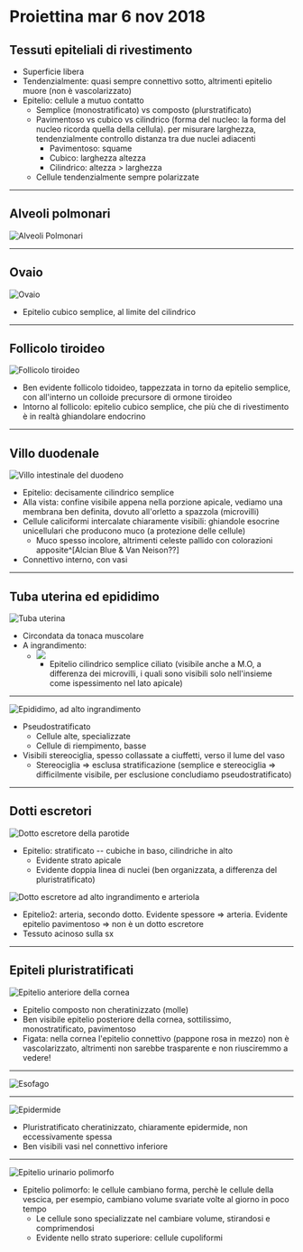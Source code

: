 # Proiettina mar 6 nov 2018

## Tessuti epiteliali di rivestimento
- Superficie libera
- Tendenzialmente: quasi sempre connettivo sotto, altrimenti epitelio muore (non è vascolarizzato)
- Epitelio: cellule a mutuo contatto
    - Semplice (monostratificato) vs composto (plurstratificato)
    - Pavimentoso vs cubico vs cilindrico (forma del nucleo: la forma del nucleo ricorda quella della cellula). per misurare larghezza, tendenzialmente controllo distanza tra due nuclei adiacenti
        - Pavimentoso: squame
        - Cubico: larghezza altezza
        - Cilindrico: altezza > larghezza
    - Cellule tendenzialmente sempre polarizzate

___

## Alveoli polmonari

![Alveoli Polmonari](img/pro-alveoli-polmonari.png)

___

## Ovaio

![Ovaio](img/pro-ovaio.png)

- Epitelio cubico semplice, al limite del cilindrico

___

## Follicolo tiroideo

![Follicolo tiroideo](img/pro-follicolo-tiroideo.png)

- Ben evidente follicolo tidoideo, tappezzata in torno da epitelio semplice, con all'interno un colloide precursore di ormone tiroideo
- Intorno al follicolo: epitelio cubico semplice, che più che di rivestimento è in realtà ghiandolare endocrino

---

## Villo duodenale

![Villo intestinale del duodeno](img/pro-villo-duodenale.png)

- Epitelio: decisamente cilindrico semplice
- Alla vista: confine visibile appena nella porzione apicale, vediamo una membrana ben definita, dovuto all'orletto a spazzola (microvilli)
- Cellule caliciformi intercalate chiaramente visibili: ghiandole esocrine unicellulari che producono muco (a protezione delle cellule)
    - Muco spesso incolore, altrimenti celeste pallido con colorazioni apposite^[Alcian Blue & Van Neison??]
- Connettivo interno, con vasi

---

## Tuba uterina ed epididimo

![Tuba uterina](img/pro-tuba-uterina.png)

- Circondata da tonaca muscolare
- A ingrandimento:
    - ![](img/pro-tuba-uterina-ingrandimento.png)
        - Epitelio cilindrico semplice ciliato (visibile anche a M.O, a differenza dei microvilli, i quali sono visibili solo nell'insieme come ispessimento nel lato apicale)

---

![Epididimo, ad alto ingrandimento](img/pro-epididimo-alto-ingrandimento.png)

- Pseudostratificato
    - Cellule alte, specializzate
    - Cellule di riempimento, basse
- Visibili stereociglia, spesso collassate a ciuffetti, verso il lume del vaso
    - Stereociglia ⇒ esclusa stratificazione (semplice e stereociglia ⇒ difficilmente visibile, per esclusione concludiamo pseudostratificato)

---

## Dotti escretori

![Dotto escretore della parotide](img/pro-dotto-escretore-parotide.png)

- Epitelio: stratificato -- cubiche in baso, cilindriche in alto
    - Evidente strato apicale
    - Evidente doppia linea di nuclei (ben organizzata, a differenza del pluristratificato)

![Dotto escretore ad alto ingrandimento e arteriola](img/pro-dotto-escretore-alto-ing.png)

- Epitelio2: arteria, secondo dotto. Evidente spessore ⇒ arteria. Evidente epitelio pavimentoso ⇒ non è un dotto escretore
- Tessuto acinoso sulla sx

---

## Epiteli pluristratificati

![Epitelio anteriore della cornea](img/pro-epitelio-cornea.png)

- Epitelio composto non cheratinizzato (molle)
- Ben visibile epitelio posteriore della cornea, sottilissimo, monostratificato, pavimentoso
- Figata: nella cornea l'epitelio connettivo (pappone rosa in mezzo) non è vascolarizzato, altrimenti non sarebbe trasparente e non riusciremmo a vedere!

---

![Esofago](img/pro-epitelio-esofago.png)

---

![Epidermide](img/pro-epidermide.png)

- Pluristratificato cheratinizzato, chiaramente epidermide, non eccessivamente spessa
- Ben visibili vasi nel connettivo inferiore

---

![Epitelio urinario polimorfo](img/pro-polimorfo-uretra.png)

- Epitelio polimorfo: le cellule cambiano forma, perchè le cellule della vescica, per esempio, cambiano volume svariate volte al giorno in poco tempo
    - Le cellule sono specializzate nel cambiare volume, stirandosi e comprimendosi
    - Evidente nello strato superiore: cellule cupoliformi
